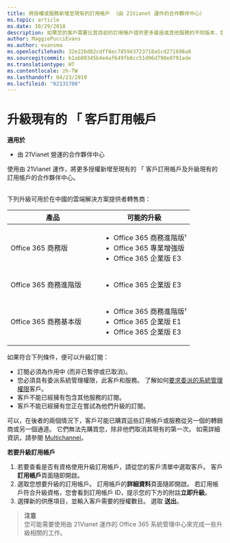 ```yaml
---
title: 將授權或服務新增至現有的訂用帳戶 （由 21Vianet 運作的合作夥伴中心）
ms.topic: article
ms.date: 10/29/2018
description: 如果您的客戶需要比其目前的訂用帳戶提供更多基座或其他服務的不同版本，您可以升級訂用帳戶。
author: MaggiePucciEvans
ms.author: evansma
ms.openlocfilehash: 32e22bd82cdff8ec785943723718a5cd271698a8
ms.sourcegitcommit: b1ab80345b4e4af649fb8cc51d96d798e0791ade
ms.translationtype: HT
ms.contentlocale: zh-TW
ms.lasthandoff: 04/23/2019
ms.locfileid: "62131708"
---
```

# <a name="upgrade-an-existing-customer-subscription"></a>升級現有的 「 客戶訂用帳戶

**適用於**

-   由 21Vianet 營運的合作夥伴中心

使用由 21Vianet 運作，將更多授權新增至現有的 「 客戶訂用帳戶及升級現有的訂用帳戶的合作夥伴中心。 

## <a href="" id="upgradesubscription"></a>

下列升級可用於在中國的雲端解決方案提供者轉售商：

<table>
<colgroup>
<col width="50%" />
<col width="50%" />
</colgroup>
<thead>
<tr class="header">
<th>產品</th>
<th>可能的升級</th>
</tr>
</thead>
<tbody>
<tr class="odd">
<td>Office 365 商務版</td>
<td><ul>
<li>Office 365 商務進階版¹</li>
<li>Office 365 專業增強版</li>
<li>Office 365 企業版 E3</li>

</ul></td>
</tr>
<tr class="even">
<td>Office 365 商務進階版</td>
<td><ul>
<li>Office 365 企業版 E3</li>

</ul></td>
</tr>
<tr class="odd">
<td>Office 365 商務基本版</td>
<td><ul>
<li>Office 365 商務進階版¹</li>
<li>Office 365 企業版 E1</li>
<li>Office 365 企業版 E3</li>

</ul></td>
</tr>
</tbody>
</table>


如果符合下列條件，便可以升級訂閱：

-   訂閱必須為作用中 (而非已暫停或已取消)。
-   您必須具有委派系統管理權限，此客戶和服務。 了解如何[要求委派的系統管理權限](request-a-relationship-with-a-customer.md)客戶。
-   客戶不能已經擁有包含其他服務的訂閱。
-   客戶不能已經擁有您正在嘗試為他們升級的訂閱。

可以，在後者的兩個情況下，客戶可能已購買這些訂用帳戶或服務從另一個的轉銷商或另一個通道。 它們無法先購買您，除非他們取消其現有的第一次。 如需詳細資訊，請參閱 [Multichannel](multichannel.md)。

**若要升級訂用帳戶**

1.  若要查看是否有資格使用升級訂用帳戶，請從您的客戶清單中選取客戶。 客戶**訂用帳戶**頁面隨即開啟。
2.  選取您想要升級的訂用帳戶。 訂用帳戶的**詳細資料**頁面隨即開啟。 若訂用帳戶符合升級資格，您會看到訂用帳戶 ID，提示您的下方的附註**立即升級**。
3.  選擇新的供應項目，並輸入客戶需要的授權數目。 選取 **送出**。

>**注意**<br>您可能需要使用由 21Vianet 運作的 Office 365 系統管理中心來完成一些升級相關的工作。

